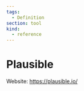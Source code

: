 ```yaml
---
tags:
  - Definition
section: tool
kind:
  - reference
---
```

# Plausible

Website: <https://plausible.io/>